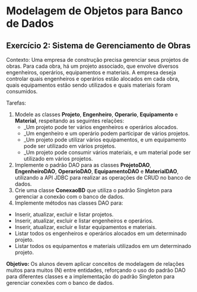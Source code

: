 # Modelagem de Objetos para Banco de Dados

## Exercício 2: Sistema de Gerenciamento de Obras <br/>
Contexto: Uma empresa de construção precisa gerenciar seus projetos de obras. Para cada obra, há um projeto associado, que envolve diversos engenheiros, operários, equipamentos e materiais. A empresa deseja controlar quais engenheiros e operários estão alocados em cada obra, quais equipamentos estão sendo utilizados e quais materiais foram consumidos.

Tarefas:
1. Modele as classes **Projeto**, **Engenheiro**, **Operario**, **Equipamento** e **Material**, respeitando as seguintes relações:
    - _Um projeto pode ter vários engenheiros e operários alocados.
    - _Um engenheiro e um operário podem participar de vários projetos.
    - _Um projeto pode utilizar vários equipamentos, e um equipamento pode ser utilizado em vários projetos.
    - _Um projeto pode consumir vários materiais, e um material pode ser utilizado em vários projetos.
2. Implemente o padrão DAO para as classes **ProjetoDAO**, **EngenheiroDAO**, **OperarioDAO**, **EquipamentoDAO** e **MaterialDAO**, utilizando a API JDBC para realizar as operações de CRUD no banco de dados.
3. Crie uma classe **ConexaoBD** que utiliza o padrão Singleton para gerenciar a conexão com o banco de dados.
4. Implemente métodos nas classes DAO para:
- Inserir, atualizar, excluir e listar projetos.
- Inserir, atualizar, excluir e listar engenheiros e operários.
- Inserir, atualizar, excluir e listar equipamentos e materiais.
- Listar todos os engenheiros e operários alocados em um determinado projeto.
- Listar todos os equipamentos e materiais utilizados em um determinado projeto.

**Objetivo:** Os alunos devem aplicar conceitos de modelagem de relações muitos para muitos (N) entre entidades, reforçando o uso do padrão DAO para diferentes classes e a implementação do padrão Singleton para gerenciar conexões com o banco de dados.

